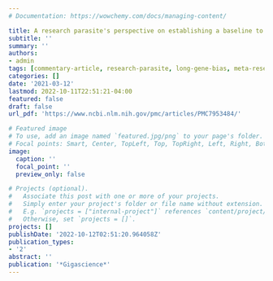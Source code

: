 ```yaml
---
# Documentation: https://wowchemy.com/docs/managing-content/

title: A research parasite's perspective on establishing a baseline to avoid errors in secondary analyses
subtitle: ''
summary: ''
authors:
- admin
tags: [commentary-article, research-parasite, long-gene-bias, meta-research]
categories: []
date: '2021-03-12'
lastmod: 2022-10-11T22:51:21-04:00
featured: false
draft: false
url_pdf: 'https://www.ncbi.nlm.nih.gov/pmc/articles/PMC7953484/'

# Featured image
# To use, add an image named `featured.jpg/png` to your page's folder.
# Focal points: Smart, Center, TopLeft, Top, TopRight, Left, Right, BottomLeft, Bottom, BottomRight.
image:
  caption: ''
  focal_point: ''
  preview_only: false

# Projects (optional).
#   Associate this post with one or more of your projects.
#   Simply enter your project's folder or file name without extension.
#   E.g. `projects = ["internal-project"]` references `content/project/deep-learning/index.md`.
#   Otherwise, set `projects = []`.
projects: []
publishDate: '2022-10-12T02:51:20.964058Z'
publication_types:
- '2'
abstract: ''
publication: '*Gigascience*'
---
```

